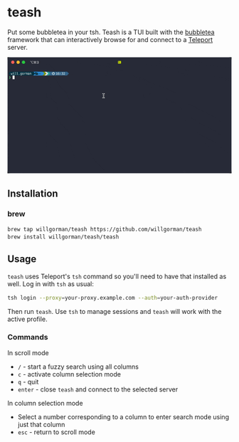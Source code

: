 # teash

Put some bubbletea in your tsh.  Teash is a TUI built with the [bubbletea](https://github.com/charmbracelet/bubbletea) framework that can interactively browse for and connect to a [Teleport](https://goteleport.com/) server.

![gif example of teash selecting and connecting to a server](example.gif)

## Installation

### brew

```sh
brew tap willgorman/teash https://github.com/willgorman/teash
brew install willgorman/teash/teash 
```

## Usage

`teash` uses Teleport's `tsh` command so you'll need to have that installed as well.  Log in with `tsh` as usual:

```sh
tsh login --proxy=your-proxy.example.com --auth=your-auth-provider
```

Then run `teash`.   Use `tsh` to manage sessions and `teash` will work with the active profile.

### Commands

In scroll mode
* `/` - start a fuzzy search using all columns
* `c` - activate column selection mode
* `q` - quit
* `enter` - close `teash` and connect to the selected server

In column selection mode
* Select a number corresponding to a column to enter search mode using just that column
* `esc` - return to scroll mode
  
